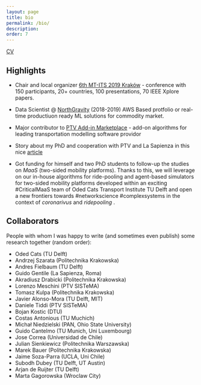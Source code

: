 ```yaml
---
layout: page
title: bio
permalink: /bio/
description:
order: 7
---
```


[CV](/./assets/pdf/CV_eng.pdf)

## Highlights

* Chair and local organizer [6th MT-ITS 2019 Kraków](https://github.com/RafalKucharskiPK/rafalkucharskiPK.github.io/edit/master/_pages/activities.md) - conference with 150 participants, 20+ countries, 100 presentations, 70 IEEE Xplore papers.

* Data Scientist @ [NorthGravity](https://www.northgravity.com/about_us) (2018-2019) AWS Based protfolio or real-time productiuon ready ML solutions for commodity market.

* Major contributor to [PTV Add-in Marketplace](https://www.ptvgroup.com/en/contact-support/add-in-marketplace/) - add-on algorithms for leading transportation modelling software providor

* Story about my PhD and cooperation with PTV and La Sapienza in this nice [article](https://www.iamigniting.com/rafal_kucharski/)

* Got funding for himself and two PhD students to follow-up the studies on *MaaS* (two-sided mobility platforms). Thanks to this, we will leverage on our in-house algorithms for ride-pooling and agent-based simulators for two-sided mobility platforms developed within an exciting #CriticalMaaS team of Oded Cats Transport Institute TU Delft and open a new frontiers towards #networkscience #complexsystems in the context of *coronarivus* and *ridepooling* .

## Collaborators

People with whom I was happy to write (and sometimes even publish) some research together (random order):
* Oded Cats (TU Delft)
* Andrzej Szarata (Politechnika Krakowska)
* Andres Fielbaum (TU Delft)
* Guido Gentile (La Sapienza, Roma)
* Akradiusz Drabicki (Politechnika Krakowska)
* Lorenzo Meschini (PTV SISTeMA)
* Tomasz Kulpa (Politechnika Krakowska)
* Javier Alonso-Mora (TU Delft, MIT)
* Daniele Tiddi (PTV SISTeMA)
* Bojan Kostic (DTU)
* Costas Antonious (TU Muchich)
* Michał Niedzielski (PAN, Ohio State University)
* Guido Cantelmo (TU Munich, Uni Luxembourg)
* Jose Correa (Universidad de Chile)
* Julian Sienkiewicz (Politechnika Warszawska)
* Marek Bauer (Politechnika Krakowska)
* Jaime Soza-Parra (UCLA, Uni Chile)
* Subodh Dubey (TU Delft, UT Austin)
* Arjan de Ruijter (TU Delft)
* Marta Gagorowska (Wroclaw City)





